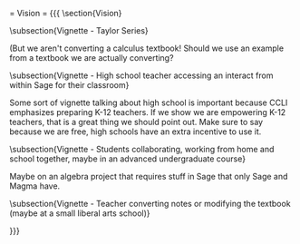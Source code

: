 = Vision =
{{{
\section{Vision}

\subsection{Vignette - Taylor Series}

(But we aren't converting a calculus textbook! Should we use an example
from a textbook we are actually converting?


\subsection{Vignette - High school teacher accessing an interact from within
Sage for their classroom}

Some sort of vignette talking about high school is important because
CCLI emphasizes preparing K-12 teachers. If we show we are empowering
K-12 teachers, that is a great thing we should point out. Make sure
to say because we are free, high schools have an extra incentive to
use it.


\subsection{Vignette - Students collaborating, working from home and school
together, maybe in an advanced undergraduate course}

Maybe on an algebra project that requires stuff in Sage that only
Sage and Magma have.


\subsection{Vignette - Teacher converting notes or modifying the textbook (maybe
at a small liberal arts school)}


}}}
